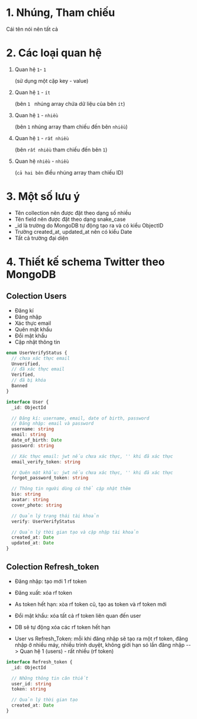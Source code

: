 # 1. Nhúng, Tham chiếu

Cái tên nói nên tất cả

# 2. Các loại quan hệ

1. Quan hệ `1`- `1`

   (sử dụng một cặp key - value)

2. Quan hệ `1` - `ít`

   (bên `1 ` nhúng array chứa dữ liệu của bên `ít`)

3. Quan hệ `1` - `nhiều`

   (bên `1` nhúng array tham chiếu đến bên `nhiều`)

4. Quan hệ `1` - `rất nhiều`

   (bên `rất nhiều` tham chiếu đến bên `1`)

5. Quan hệ `nhiều` - `nhiều`

   (`cả hai bên` điều nhúng array tham chiếu ID)

# 3. Một số lưu ý

- Tên collection nên được đặt theo dạng số nhiều
- Tên field nên được đặt theo dạng snake_case
- \_id là trường do MongoDB tự động tạo ra và có kiểu ObjectID
- Trường created_at, updated_at nên có kiểu Date
- Tất cả trường đại diện

# 4. Thiết kế schema Twitter theo MongoDB

## Colection Users

- Đăng kí
- Đăng nhập
- Xác thực email
- Quên mật khẩu
- Đổi mật khẩu
- Cập nhật thông tin

```ts
enum UserVerifyStatus {
  // chưa xác thực email
  Unverified,
  // đã xác thực email
  Verified,
  // đã bị khóa
  Banned
}

interface User {
  _id: ObjectId

  // Đăng kí: username, email, date of birth, password
  // Đăng nhập: email và password
  username: string
  email: string
  date_of_birth: Date
  password: string

  // Xác thực email: jwt nếu chưa xác thực, '' khi đã xác thực
  email_verify_token: string

  // Quên mật khẩu: jwt nếu chưa xác thực, '' khi đã xác thực
  forgot_password_token: string

  // Thông tin người dùng có thể cập nhật thêm
  bio: string
  avatar: string
  cover_photo: string

  // Quản lý trạng thái tài khoản
  verify: UserVerifyStatus

  // Quản lý thời gian tạo và cập nhập tài khoản
  created_at: Date
  updated_at: Date
}
```

## Colection Refresh_token

- Đăng nhập: tạo mới 1 rf token
- Đăng xuất: xóa rf token
- As token hết hạn: xòa rf token cũ, tạo as token và rf token mới
- Đổi mật khẩu: xóa tất cả rf token liên quan đến user
- DB sẽ tự động xóa các rf token hết hạn

- User vs Refresh_Token: mỗi khi đăng nhập sẽ tạo ra một rf token, đăng nhập ở nhiều máy, nhiều trình duyệt, không giới hạn só lần đăng nhập
  --> Quan hệ 1 (users) - rất nhiều (rf token)

```ts
interface Refresh_token {
  _id: ObjectId

  // Những thông tin cân thiết
  user_id: string
  token: string

  // Quản lý thời gian tạo
  created_at: Date
}
```
